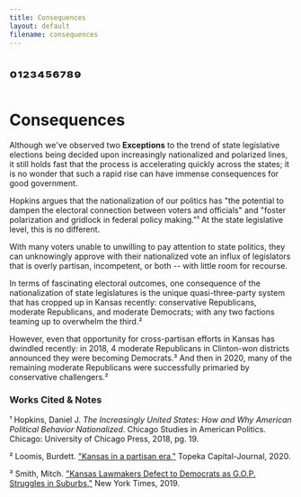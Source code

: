 ```yaml
---
title: Consequences
layout: default
filename: consequences
--- 
```


# ⁰¹²³⁴⁵⁶⁷⁸⁹

# Consequences

Although we've observed two **Exceptions** to the trend of state legislative elections being decided upon increasingly nationalized and polarized lines, it still holds fast that the process is accelerating quickly across the states; it is no wonder that such a rapid rise can have immense consequences for good government. 

Hopkins argues that the nationalization of our politics has "the potential to dampen the electoral connection between voters and officials" and "foster polarization and gridlock in federal policy making."¹ At the state legislative level, this is no different. 

With many voters unable to unwilling to pay attention to state politics, they can unknowingly approve with their nationalized vote an influx of legislators that is overly partisan, incompetent, or both -- with little room for recourse.

In terms of fascinating electoral outcomes, one consequence of the nationalization of state legislatures is the unique quasi-three-party system that has cropped up in Kansas recently: conservative Republicans, moderate Republicans, and moderate Democrats; with any two factions teaming up to overwhelm the third.²

However, even that opportunity for cross-partisan efforts in Kansas has dwindled recently: in 2018, 4 moderate Republicans in Clinton-won districts announced they were becoming Democrats.³ And then in 2020, many of the remaining moderate Republicans were successfully primaried by conservative challengers.²





### Works Cited & Notes


¹ Hopkins, Daniel J. _The Increasingly United States: How and Why American Political Behavior Nationalized_. Chicago Studies in American Politics. Chicago: University of Chicago Press, 2018, pg. 19.

² Loomis, Burdett. ["Kansas in a partisan era,"](https://www.cjonline.com/story/opinion/columns/2020/08/24/burdett-loomis-kansas-in-partisan-era/114883830/) Topeka Capital-Journal, 2020.

³ Smith, Mitch. ["Kansas Lawmakers Defect to Democrats as G.O.P. Struggles in Suburbs,"](https://www.nytimes.com/2019/01/22/us/kansas-republicans-turn-democrat.html) New York Times, 2019.



